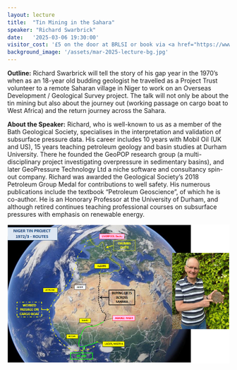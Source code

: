 ```yaml
---
layout: lecture
title:  "Tin Mining in the Sahara"
speaker: "Richard Swarbrick"
date:   '2025-03-06 19:30:00'
visitor_cost: '£5 on the door at BRLSI or book via <a href="https://www.eventbrite.co.uk/e/tin-mining-in-the-sahara-richard-swarbrick-tickets-1230607924429">Eventbrite</a> to access on Zoom'
background_image: '/assets/mar-2025-lecture-bg.jpg'
---
```

<strong>Outline:</strong> Richard Swarbrick will tell the story of his gap year in the 1970’s when as an 18-year old budding geologist he travelled as a Project Trust volunteer to a remote Saharan village in Niger to work on an Overseas Development / Geological Survey project. The talk will not only be about the tin mining but also about the journey out (working passage on cargo boat to West Africa) and the return journey across the Sahara.

<strong>About the Speaker:</strong>
Richard, who is well-known to us as a member of the Bath Geological Society, specialises in the interpretation and validation of subsurface pressure data. His career includes 10 years with Mobil Oil (UK and US), 15 years teaching petroleum geology and basin studies at Durham University. There he founded the GeoPOP research group (a multi-disciplinary project investigating overpressure in sedimentary basins), and later GeoPressure Technology Ltd a niche software and consultancy spin-out company. Richard was awarded the Geological Society’s 2018 Petroleum Group Medal for contributions to well safety. His numerous publications include the textbook “Petroleum Geoscience”, of which he is co-author. He is an Honorary Professor at the University of Durham, and although retired continues teaching professional courses on subsurface pressures with emphasis on renewable energy.

<img src="/assets/mar-2025-lecture.png">